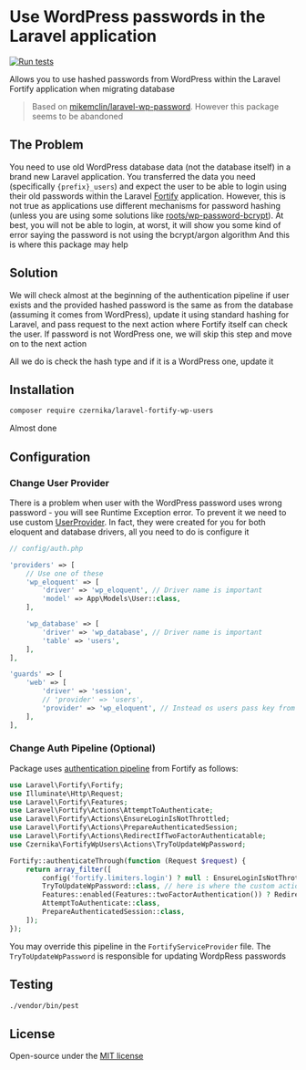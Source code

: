 # Use WordPress passwords in the Laravel application

[![Run tests](https://github.com/czernika/laravel-fortify-wp-users/actions/workflows/tests.yml/badge.svg)](https://github.com/czernika/laravel-fortify-wp-users/actions/workflows/tests.yml)

Allows you to use hashed passwords from WordPress within the Laravel Fortify application when migrating database

> Based on [mikemclin/laravel-wp-password](https://github.com/mikemclin/laravel-wp-password). However this package seems to be abandoned

## The Problem

You need to use old WordPress database data (not the database itself) in a brand new Laravel application. You transferred the data you need (specifically `{prefix}_users`) and expect the user to be able to login using their old passwords within the Laravel [Fortify](https://laravel.com/docs/10.x/fortify) application. However, this is not true as applications use different mechanisms for password hashing (unless you are using some solutions like [roots/wp-password-bcrypt](https://github.com/roots/wp-password-bcrypt)). At best, you will not be able to login, at worst, it will show you some kind of error saying the password is not using the bcrypt/argon algorithm And this is where this package may help

## Solution

We will check almost at the beginning of the authentication pipeline if user exists and the provided hashed password is the same as from the database (assuming it comes from WordPress), update it using standard hashing for Laravel, and pass request to the next action where Fortify itself can check the user. If password is not WordPress one, we will skip this step and move on to the next action 

All we do is check the hash type and if it is a WordPress one, update it

## Installation

```sh
composer require czernika/laravel-fortify-wp-users
```

Almost done

## Configuration

### Change User Provider

There is a problem when user with the WordPress password uses wrong password - you will see Runtime Exception error. To prevent it we need to use custom [UserProvider](https://laravel.com/docs/10.x/authentication#adding-custom-user-providers). In fact, they were created for you for both eloquent and database drivers, all you need to do is configure it

```php
// config/auth.php

'providers' => [
    // Use one of these
    'wp_eloquent' => [
        'driver' => 'wp_eloquent', // Driver name is important
        'model' => App\Models\User::class,
    ],

    'wp_database' => [
        'driver' => 'wp_database', // Driver name is important
        'table' => 'users',
    ],
],

'guards' => [
    'web' => [
        'driver' => 'session',
        // 'provider' => 'users',
        'provider' => 'wp_eloquent', // Instead os users pass key from providers
    ],
],
```

### Change Auth Pipeline (Optional)

Package uses [authentication pipeline](https://laravel.com/docs/10.x/fortify#customizing-the-authentication-pipeline) from Fortify as follows:

```php
use Laravel\Fortify\Fortify;
use Illuminate\Http\Request;
use Laravel\Fortify\Features;
use Laravel\Fortify\Actions\AttemptToAuthenticate;
use Laravel\Fortify\Actions\EnsureLoginIsNotThrottled;
use Laravel\Fortify\Actions\PrepareAuthenticatedSession;
use Laravel\Fortify\Actions\RedirectIfTwoFactorAuthenticatable;
use Czernika\FortifyWpUsers\Actions\TryToUpdateWpPassword;

Fortify::authenticateThrough(function (Request $request) {
    return array_filter([
        config('fortify.limiters.login') ? null : EnsureLoginIsNotThrottled::class,
        TryToUpdateWpPassword::class, // here is where the custom action was added
        Features::enabled(Features::twoFactorAuthentication()) ? RedirectIfTwoFactorAuthenticatable::class : null,
        AttemptToAuthenticate::class,
        PrepareAuthenticatedSession::class,
    ]);
});
```

You may override this pipeline in the `FortifyServiceProvider` file. The `TryToUpdateWpPassword` is responsible for updating WordpRess passwords

## Testing

```sh
./vendor/bin/pest
```

## License

Open-source under the [MIT license](LICENSE)
